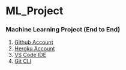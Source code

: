 # ML_Project

### Machine Learning Project (End to End)

1.  [Github Account](https://github.com/asahu40/ML_Project)
2.  [Heroku Account](https://dashboard.heroku.com/apps)
3.  [VS Code IDE](https://code.visualstudio.com/download)
4.  [Git CLI](https://git-scm.com/downloads)
